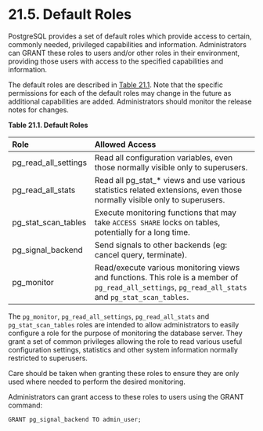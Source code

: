 # 21.5. Default Roles

PostgreSQL provides a set of default roles which provide access to certain, commonly needed, privileged capabilities and information. Administrators can GRANT these roles to users and/or other roles in their environment, providing those users with access to the specified capabilities and information.

The default roles are described in [Table 21.1](https://www.postgresql.org/docs/10/static/default-roles.html#DEFAULT-ROLES-TABLE). Note that the specific permissions for each of the default roles may change in the future as additional capabilities are added. Administrators should monitor the release notes for changes.

**Table 21.1. Default Roles**

| Role | Allowed Access |
| :--- | :--- |
| pg\_read\_all\_settings | Read all configuration variables, even those normally visible only to superusers. |
| pg\_read\_all\_stats | Read all pg\_stat\_\* views and use various statistics related extensions, even those normally visible only to superusers. |
| pg\_stat\_scan\_tables | Execute monitoring functions that may take `ACCESS SHARE` locks on tables, potentially for a long time. |
| pg\_signal\_backend | Send signals to other backends \(eg: cancel query, terminate\). |
| pg\_monitor | Read/execute various monitoring views and functions. This role is a member of `pg_read_all_settings`, `pg_read_all_stats` and `pg_stat_scan_tables`. |

The `pg_monitor`, `pg_read_all_settings`, `pg_read_all_stats` and `pg_stat_scan_tables` roles are intended to allow administrators to easily configure a role for the purpose of monitoring the database server. They grant a set of common privileges allowing the role to read various useful configuration settings, statistics and other system information normally restricted to superusers.

Care should be taken when granting these roles to ensure they are only used where needed to perform the desired monitoring.

Administrators can grant access to these roles to users using the GRANT command:

```text
GRANT pg_signal_backend TO admin_user;
```

